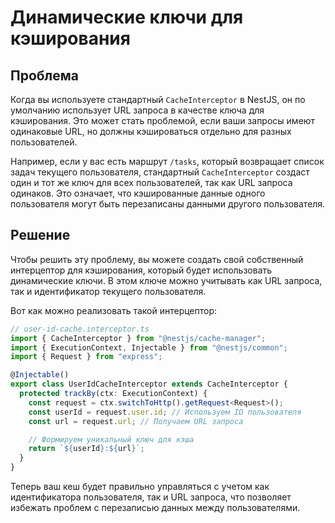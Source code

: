 # Динамические ключи для кэширования

## Проблема

Когда вы используете стандартный `CacheInterceptor` в NestJS, он по умолчанию использует URL запроса в качестве ключа для кэширования. Это может стать проблемой, если ваши запросы имеют одинаковые URL, но должны кэшироваться отдельно для разных пользователей.

Например, если у вас есть маршрут `/tasks`, который возвращает список задач текущего пользователя, стандартный `CacheInterceptor` создаст один и тот же ключ для всех пользователей, так как URL запроса одинаков. Это означает, что кэшированные данные одного пользователя могут быть перезаписаны данными другого пользователя.

## Решение

Чтобы решить эту проблему, вы можете создать свой собственный интерцептор для кэширования, который будет использовать динамические ключи. В этом ключе можно учитывать как URL запроса, так и идентификатор текущего пользователя.

Вот как можно реализовать такой интерцептор:

```typescript
// user-id-cache.interceptor.ts
import { CacheInterceptor } from "@nestjs/cache-manager";
import { ExecutionContext, Injectable } from "@nestjs/common";
import { Request } from "express";

@Injectable()
export class UserIdCacheInterceptor extends CacheInterceptor {
  protected trackBy(ctx: ExecutionContext) {
    const request = ctx.switchToHttp().getRequest<Request>();
    const userId = request.user.id; // Используем ID пользователя
    const url = request.url; // Получаем URL запроса

    // Формируем уникальный ключ для кэша
    return `${userId}:${url}`;
  }
}
```

Теперь ваш кеш будет правильно управляться с учетом как идентификатора пользователя, так и URL запроса, что позволяет избежать проблем с перезаписью данных между пользователями.
